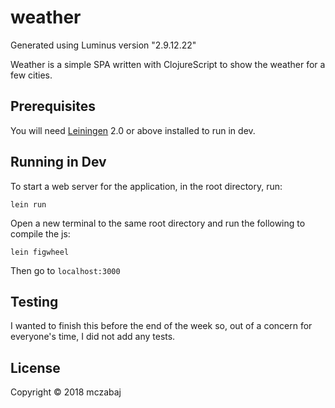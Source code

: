 # weather

Generated using Luminus version "2.9.12.22"

Weather is a simple SPA written with ClojureScript to show the weather for a few cities.

## Prerequisites

You will need [Leiningen][1] 2.0 or above installed to run in dev.

[1]: https://github.com/technomancy/leiningen

## Running in Dev

To start a web server for the application, in the root directory, run:

    lein run

Open a new terminal to the same root directory and run the following to compile the js:

    lein figwheel

Then go to `localhost:3000`

## Testing

I wanted to finish this before the end of the week so, out of a concern for everyone's time, I did not add any tests.

## License

Copyright © 2018 mczabaj
